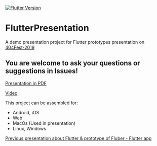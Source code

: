 
[![Flutter Version](https://img.shields.io/badge/Flutter-1.9.8-9cf)](https://flutter.dev/)

# FlutterPresentation
A demo presentation project for Flutter prototypes presentation on [404Fest-2019](https://2019.404fest.ru/program/reports/mobile-applications/)

## You are welcome to ask your questions or suggestions in Issues!
[Presentation in PDF](https://yadi.sk/i/adGA8iq55ptVZw)

[Video](https://youtu.be/zG8OxjCKCe0)

This project can be assembled for:
- Android, iOS
- Web
- MacOs (Used in presentation)
- Linux, Windows

[Previous presentation about Flutter & prototype of Fluber - Flutter app](https://github.com/AndreySBer/flutter_app_example)

